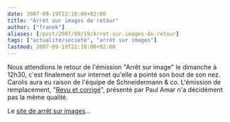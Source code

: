 ```yaml
---
date: 2007-09-19T22:10:00+02:00
title: "Arrêt sur images de retour"
author: ["franek"]
aliases: [/post/2007/09/19/Arret-sur-images-de-retour]
tags: ["actualité/societé", "arrêt sur images"]
lastmod: 2007-09-19T22:10:00+02:00
---
```

Nous attendions le retour de l'émission "Arrêt sur image" le dimanche à 12h30, c'est finalement sur internet qu'elle a pointé son bout de son nez. Carolis aura eu raison de l'équipe de Schneidermann &amp; co. L'émission de remplacement, "[Revu et corrigé](http://www.france5.fr/revuetcorrige/)", présenté par Paul Amar n'a décidément pas la même qualité.

Le [site de arrêt sur images](http://arretsurimages.net/)...
